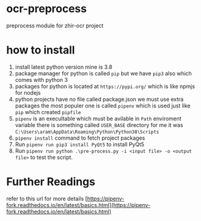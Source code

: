 # ocr-preprocess

preprocess module for zhir-ocr project

# how to install

1. install latest python version mine is 3.8
1. package manager for python is called `pip` but we have `pip3` also which comes with python 3
1. packages for python is located at `https://pypi.org/` which is like npmjs for nodejs
1. python projects have no file called package.json we must use extra packages the most populer one is called `pipenv` which is used just like `pip` which created `pipfile`
1. `pipenv` is an execultable which must be avilable in `Path` enviroment variable there is something called `USER_BASE` directory for me it was `C:\Users\aram\AppData\Roaming\Python\Python38\Scripts`
1. `pipenv install` command to fetch project packages
1. Run `pipenv run pip3 install PyQt5` to install PyQt5
1. Run `pipenv run python .\pre-process.py -i <input file> -o <output file>` to test the script.

# Further Readings

refer to this url for more details [https://pipenv-fork.readthedocs.io/en/latest/basics.html](https://pipenv-fork.readthedocs.io/en/latest/basics.html)
